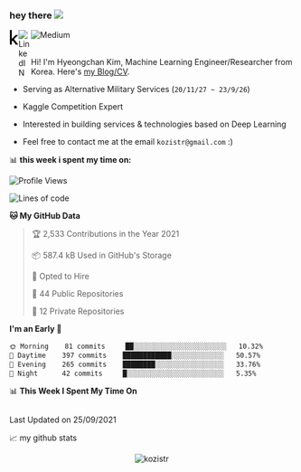 ### hey there <img src="https://media.giphy.com/media/hvRJCLFzcasrR4ia7z/giphy.gif" width="25px">

<div class="icons">
  <a href="https://kaggle.com/kozistr">
    <img align="left" alt="Kaggle" width="16px" src="assets/kaggle-brands.svg" />
  </a>
  <a href="https://www.linkedin.com/in/kozistr/">
    <img align="left" alt="LinkedIN" width="22px" src="https://raw.githubusercontent.com/peterthehan/peterthehan/master/assets/linkedin.svg" />
  </a>
  <a href="https://medium.com/@kozistr">
    <img align="left" alt="Medium" width="80" src="https://github.com/melanieshi0120/melanieshi0120/blob/master/medium.ico" />
  </a>
  <br />
</div>

<br />

Hi! I'm Hyeongchan Kim, Machine Learning Engineer/Researcher from Korea. Here's [my Blog/CV](http://kozistr.tech/about).

* Serving as Alternative Military Services (`20/11/27 ~ 23/9/26`)

* Kaggle Competition Expert

* Interested in building services & technologies based on Deep Learning

* Feel free to contact me at the email `kozistr@gmail.com` :)

📊 **this week i spent my time on:**
<!--START_SECTION:waka-->
![Profile Views](http://img.shields.io/badge/Profile%20Views-2-blue)

![Lines of code](https://img.shields.io/badge/From%20Hello%20World%20I%27ve%20Written-959252%20lines%20of%20code-blue)

**🐱 My GitHub Data** 

> 🏆 2,533 Contributions in the Year 2021
 > 
> 📦 587.4 kB Used in GitHub's Storage 
 > 
> 💼 Opted to Hire
 > 
> 📜 44 Public Repositories 
 > 
> 🔑 12 Private Repositories  
 > 
**I'm an Early 🐤** 

```text
🌞 Morning    81 commits     ██░░░░░░░░░░░░░░░░░░░░░░░   10.32% 
🌆 Daytime    397 commits    ████████████░░░░░░░░░░░░░   50.57% 
🌃 Evening    265 commits    ████████░░░░░░░░░░░░░░░░░   33.76% 
🌙 Night      42 commits     █░░░░░░░░░░░░░░░░░░░░░░░░   5.35%

```


📊 **This Week I Spent My Time On** 

```text
```


 Last Updated on 25/09/2021
<!--END_SECTION:waka-->

📈 my github stats

<p align="center"> <img src="https://github-readme-stats.vercel.app/api?username=kozistr&show_icons=true&theme=gotham" alt="kozistr" />
